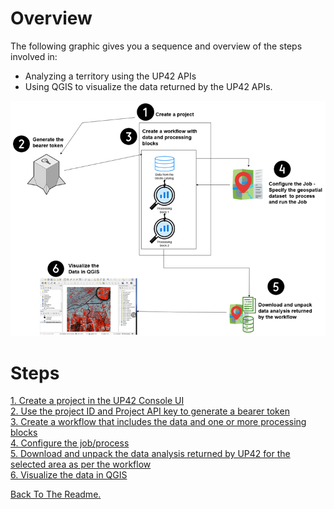 # Overview
The following graphic gives you a sequence and overview of the steps involved in:
- Analyzing a territory using the UP42 APIs
- Using QGIS to visualize the data returned by the UP42 APIs.

![Steps involved in processing a territory using the UP42 APIs](UP42.drawio.png)

# Steps  

[1. Create a project in the UP42 Console UI](Steps/Create-a-project-in-the-UP42-Console-UI.md)  
[2. Use the project ID and Project API key to generate a bearer token](Steps/Generate-a-bearer-token.md)  
[3. Create a workflow that includes the data and one or more processing blocks](Steps/Create-a-workflow-that-includes-the-data-and-one-or-more-processing-blocks.md)  
[4. Configure the job/process](Steps/Configure-the-job.md)   
[5. Download and unpack the data analysis returned by UP42 for the selected area as per the workflow](Steps/Download-the-Output.md)  
[6. Visualize the data in QGIS](Steps/Download-QGIS-and-Visualize-the-Downloaded-Data.md)  

[Back To The Readme.](README.md) 